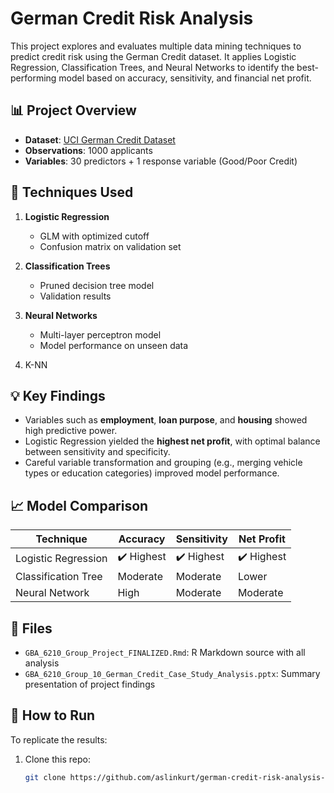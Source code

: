 # German Credit Risk Analysis

This project explores and evaluates multiple data mining techniques to predict credit risk using the German Credit dataset. It applies Logistic Regression, Classification Trees, and Neural Networks to identify the best-performing model based on accuracy, sensitivity, and financial net profit.

## 📊 Project Overview

- **Dataset**: [UCI German Credit Dataset](https://archive.ics.uci.edu/ml/datasets/statlog+(german+credit+data))
- **Observations**: 1000 applicants  
- **Variables**: 30 predictors + 1 response variable (Good/Poor Credit)

## 🧠 Techniques Used

1. **Logistic Regression**
   - GLM with optimized cutoff
   - Confusion matrix on validation set

2. **Classification Trees**
   - Pruned decision tree model
   - Validation results

3. **Neural Networks**
   - Multi-layer perceptron model
   - Model performance on unseen data
  
4. K-NN

## 💡 Key Findings

- Variables such as **employment**, **loan purpose**, and **housing** showed high predictive power.
- Logistic Regression yielded the **highest net profit**, with optimal balance between sensitivity and specificity.
- Careful variable transformation and grouping (e.g., merging vehicle types or education categories) improved model performance.

## 📈 Model Comparison

| Technique             | Accuracy | Sensitivity | Net Profit |
|----------------------|----------|-------------|------------|
| Logistic Regression  | ✔️ Highest | ✔️ Highest   | ✔️ Highest  |
| Classification Tree  | Moderate | Moderate    | Lower      |
| Neural Network       | High     | Moderate    | Moderate   |

## 📁 Files

- `GBA_6210_Group_Project_FINALIZED.Rmd`: R Markdown source with all analysis
- `GBA_6210_Group_10_German_Credit_Case_Study_Analysis.pptx`: Summary presentation of project findings

## 🚀 How to Run

To replicate the results:

1. Clone this repo:
   ```bash
   git clone https://github.com/aslinkurt/german-credit-risk-analysis-data-mining.git

